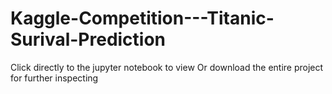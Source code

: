 # Kaggle-Competition---Titanic-Surival-Prediction
Click directly to the jupyter notebook to view
Or download the entire project for further inspecting

